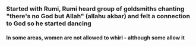### Started with Rumi, Rumi heard group of goldsmiths chanting "there's no God but Allah" (allahu akbar) and felt a connection to God so he started dancing

#### In some areas, women are not allowed to whirl - although some allow it